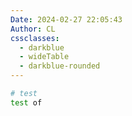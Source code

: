 ```yaml
---
Date: 2024-02-27 22:05:43
Author: CL
cssclasses:
  - darkblue
  - wideTable
  - darkblue-rounded
---
```

```bash nums
# test
test of 
```